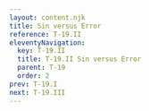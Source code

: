 ```yaml
---
layout: content.njk
title: Sin versus Error
reference: T-19.II
eleventyNavigation:
  key: T-19.II
  title: T-19.II Sin versus Error
  parent: T-19
  order: 2
prev: T-19.I
next: T-19.III
---
```



<div id=2 style=height:0></div>


